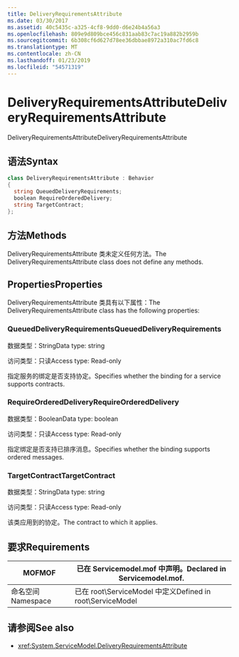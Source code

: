```yaml
---
title: DeliveryRequirementsAttribute
ms.date: 03/30/2017
ms.assetid: 40c5435c-a325-4cf8-9dd0-d6e24b4a56a3
ms.openlocfilehash: 809e9d809bce456c831aab83c7ac19a882b2959b
ms.sourcegitcommit: 6b308cf6d627d78ee36dbbae8972a310ac7fd6c8
ms.translationtype: MT
ms.contentlocale: zh-CN
ms.lasthandoff: 01/23/2019
ms.locfileid: "54571319"
---
```

# <a name="deliveryrequirementsattribute"></a><span data-ttu-id="3b095-102">DeliveryRequirementsAttribute</span><span class="sxs-lookup"><span data-stu-id="3b095-102">DeliveryRequirementsAttribute</span></span>
<span data-ttu-id="3b095-103">DeliveryRequirementsAttribute</span><span class="sxs-lookup"><span data-stu-id="3b095-103">DeliveryRequirementsAttribute</span></span>  
  
## <a name="syntax"></a><span data-ttu-id="3b095-104">语法</span><span class="sxs-lookup"><span data-stu-id="3b095-104">Syntax</span></span>  
  
```csharp
class DeliveryRequirementsAttribute : Behavior  
{  
  string QueuedDeliveryRequirements;  
  boolean RequireOrderedDelivery;  
  string TargetContract;  
};  
```  
  
## <a name="methods"></a><span data-ttu-id="3b095-105">方法</span><span class="sxs-lookup"><span data-stu-id="3b095-105">Methods</span></span>  
 <span data-ttu-id="3b095-106">DeliveryRequirementsAttribute 类未定义任何方法。</span><span class="sxs-lookup"><span data-stu-id="3b095-106">The DeliveryRequirementsAttribute class does not define any methods.</span></span>  
  
## <a name="properties"></a><span data-ttu-id="3b095-107">Properties</span><span class="sxs-lookup"><span data-stu-id="3b095-107">Properties</span></span>  
 <span data-ttu-id="3b095-108">DeliveryRequirementsAttribute 类具有以下属性：</span><span class="sxs-lookup"><span data-stu-id="3b095-108">The DeliveryRequirementsAttribute class has the following properties:</span></span>  
  
### <a name="queueddeliveryrequirements"></a><span data-ttu-id="3b095-109">QueuedDeliveryRequirements</span><span class="sxs-lookup"><span data-stu-id="3b095-109">QueuedDeliveryRequirements</span></span>  
 <span data-ttu-id="3b095-110">数据类型：String</span><span class="sxs-lookup"><span data-stu-id="3b095-110">Data type: string</span></span>  
  
 <span data-ttu-id="3b095-111">访问类型：只读</span><span class="sxs-lookup"><span data-stu-id="3b095-111">Access type: Read-only</span></span>  
  
 <span data-ttu-id="3b095-112">指定服务的绑定是否支持协定。</span><span class="sxs-lookup"><span data-stu-id="3b095-112">Specifies whether the binding for a service supports contracts.</span></span>  
  
### <a name="requireordereddelivery"></a><span data-ttu-id="3b095-113">RequireOrderedDelivery</span><span class="sxs-lookup"><span data-stu-id="3b095-113">RequireOrderedDelivery</span></span>  
 <span data-ttu-id="3b095-114">数据类型：Boolean</span><span class="sxs-lookup"><span data-stu-id="3b095-114">Data type: boolean</span></span>  
  
 <span data-ttu-id="3b095-115">访问类型：只读</span><span class="sxs-lookup"><span data-stu-id="3b095-115">Access type: Read-only</span></span>  
  
 <span data-ttu-id="3b095-116">指定绑定是否支持已排序消息。</span><span class="sxs-lookup"><span data-stu-id="3b095-116">Specifies whether the binding supports ordered messages.</span></span>  
  
### <a name="targetcontract"></a><span data-ttu-id="3b095-117">TargetContract</span><span class="sxs-lookup"><span data-stu-id="3b095-117">TargetContract</span></span>  
 <span data-ttu-id="3b095-118">数据类型：String</span><span class="sxs-lookup"><span data-stu-id="3b095-118">Data type: string</span></span>  
  
 <span data-ttu-id="3b095-119">访问类型：只读</span><span class="sxs-lookup"><span data-stu-id="3b095-119">Access type: Read-only</span></span>  
  
 <span data-ttu-id="3b095-120">该类应用到的协定。</span><span class="sxs-lookup"><span data-stu-id="3b095-120">The contract to which it applies.</span></span>  
  
## <a name="requirements"></a><span data-ttu-id="3b095-121">要求</span><span class="sxs-lookup"><span data-stu-id="3b095-121">Requirements</span></span>  
  
|<span data-ttu-id="3b095-122">MOF</span><span class="sxs-lookup"><span data-stu-id="3b095-122">MOF</span></span>|<span data-ttu-id="3b095-123">已在 Servicemodel.mof 中声明。</span><span class="sxs-lookup"><span data-stu-id="3b095-123">Declared in Servicemodel.mof.</span></span>|  
|---------|-----------------------------------|  
|<span data-ttu-id="3b095-124">命名空间</span><span class="sxs-lookup"><span data-stu-id="3b095-124">Namespace</span></span>|<span data-ttu-id="3b095-125">已在 root\ServiceModel 中定义</span><span class="sxs-lookup"><span data-stu-id="3b095-125">Defined in root\ServiceModel</span></span>|  
  
## <a name="see-also"></a><span data-ttu-id="3b095-126">请参阅</span><span class="sxs-lookup"><span data-stu-id="3b095-126">See also</span></span>
- <xref:System.ServiceModel.DeliveryRequirementsAttribute>

